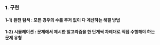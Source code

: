 ### 1. 구현

#### 1-1) 완전 탐색 : 모든 경우의 수를 주저 없이 다 계산하는 해결 방법

#### 1-2) 시뮬레이션 : 문제에서 제시한 알고리즘을 한 단계씩 차례대로 직접 수행해야 하는 문제 유형



